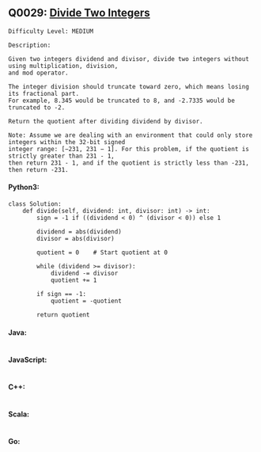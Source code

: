 ## Q0029: [Divide Two Integers](https://leetcode.com/problems/divide-two-integers/)

```
Difficulty Level: MEDIUM
```

```
Description:

Given two integers dividend and divisor, divide two integers without using multiplication, division,
and mod operator.

The integer division should truncate toward zero, which means losing its fractional part.
For example, 8.345 would be truncated to 8, and -2.7335 would be truncated to -2.

Return the quotient after dividing dividend by divisor.

Note: Assume we are dealing with an environment that could only store integers within the 32-bit signed
integer range: [−231, 231 − 1]. For this problem, if the quotient is strictly greater than 231 - 1,
then return 231 - 1, and if the quotient is strictly less than -231, then return -231.
```

#### Python3:

```
class Solution:
    def divide(self, dividend: int, divisor: int) -> int:
        sign = -1 if ((dividend < 0) ^ (divisor < 0)) else 1

        dividend = abs(dividend)
        divisor = abs(divisor)

        quotient = 0    # Start quotient at 0

        while (dividend >= divisor):
            dividend -= divisor
            quotient += 1

        if sign == -1:
            quotient = -quotient

        return quotient
```

#### Java:

```

```

#### JavaScript:

```

```

#### C++:

```

```

#### Scala:

```

```

#### Go:

```

```
